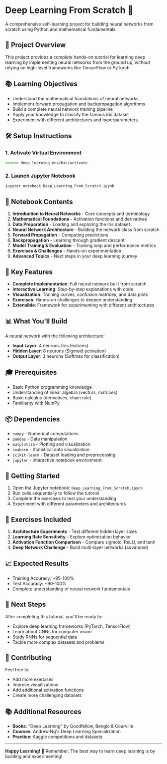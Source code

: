 # Deep Learning From Scratch 🧠

A comprehensive self-learning project for building neural networks from scratch using Python and mathematical fundamentals.

## 🎯 Project Overview

This project provides a complete hands-on tutorial for learning deep learning by implementing neural networks from the ground up, without relying on high-level frameworks like TensorFlow or PyTorch.

## 📚 Learning Objectives

- Understand the mathematical foundations of neural networks
- Implement forward propagation and backpropagation algorithms
- Build a complete neural network training pipeline
- Apply your knowledge to classify the famous Iris dataset
- Experiment with different architectures and hyperparameters

## 🛠️ Setup Instructions

### 1. Activate Virtual Environment
```bash
source deep_learning_env/bin/activate
```

### 2. Launch Jupyter Notebook
```bash
jupyter notebook Deep_Learning_From_Scratch.ipynb
```

## 📖 Notebook Contents

1. **Introduction to Neural Networks** - Core concepts and terminology
2. **Mathematical Foundations** - Activation functions and derivatives
3. **Data Preparation** - Loading and exploring the Iris dataset
4. **Neural Network Architecture** - Building the network class from scratch
5. **Forward Propagation** - Computing predictions
6. **Backpropagation** - Learning through gradient descent
7. **Model Training & Evaluation** - Training loop and performance metrics
8. **Exercises & Challenges** - Hands-on experimentation
9. **Advanced Topics** - Next steps in your deep learning journey

## 🧪 Key Features

- **Complete Implementation**: Full neural network built from scratch
- **Interactive Learning**: Step-by-step explanations with code
- **Visualization**: Training curves, confusion matrices, and data plots
- **Exercises**: Hands-on challenges to deepen understanding
- **Extensible**: Framework for experimenting with different architectures

## 📊 What You'll Build

A neural network with the following architecture:
- **Input Layer**: 4 neurons (Iris features)
- **Hidden Layer**: 8 neurons (Sigmoid activation)  
- **Output Layer**: 3 neurons (Softmax for classification)

## 🎓 Prerequisites

- Basic Python programming knowledge
- Understanding of linear algebra (vectors, matrices)
- Basic calculus (derivatives, chain rule)
- Familiarity with NumPy

## 📦 Dependencies

- `numpy` - Numerical computations
- `pandas` - Data manipulation
- `matplotlib` - Plotting and visualization
- `seaborn` - Statistical data visualization
- `scikit-learn` - Dataset loading and preprocessing
- `jupyter` - Interactive notebook environment

## 🚀 Getting Started

1. Open the Jupyter notebook: `Deep_Learning_From_Scratch.ipynb`
2. Run cells sequentially to follow the tutorial
3. Complete the exercises to test your understanding
4. Experiment with different parameters and architectures

## 🎯 Exercises Included

1. **Architecture Experiments** - Test different hidden layer sizes
2. **Learning Rate Sensitivity** - Explore optimization behavior
3. **Activation Function Comparison** - Compare sigmoid, ReLU, and tanh
4. **Deep Network Challenge** - Build multi-layer networks (advanced)

## 📈 Expected Results

- Training Accuracy: ~95-100%
- Test Accuracy: ~90-100%
- Complete understanding of neural network fundamentals

## 🌟 Next Steps

After completing this tutorial, you'll be ready to:
- Explore deep learning frameworks (PyTorch, TensorFlow)
- Learn about CNNs for computer vision
- Study RNNs for sequential data
- Tackle more complex datasets and problems

## 🤝 Contributing

Feel free to:
- Add more exercises
- Improve visualizations
- Add additional activation functions
- Create more challenging datasets

## 📚 Additional Resources

- **Books**: "Deep Learning" by Goodfellow, Bengio & Courville
- **Courses**: Andrew Ng's Deep Learning Specialization
- **Practice**: Kaggle competitions and datasets

---

**Happy Learning!** 🚀 Remember: The best way to learn deep learning is by building and experimenting!